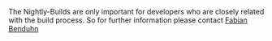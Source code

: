 The Nightly-Builds are only important for developers who are closely related with the build process.
So for further information please contact [Fabian Benduhn](mailto:fabian.benduhn@st.ovgu.de)